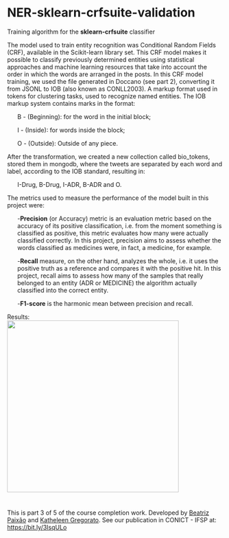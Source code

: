 # NER-sklearn-crfsuite-validation
 Training algorithm for the **sklearn-crfsuite** classifier 
 
<p>The model used to train entity recognition was Conditional Random Fields (CRF), available in the Scikit-learn library set. 
This CRF model makes it possible to classify previously determined entities using statistical approaches and machine learning resources that take into account the order in which the words are arranged in the posts. In this CRF model training, we used the file generated in Doccano (see part 2), converting it from JSONL to IOB (also known as CONLL2003). A markup format used in tokens for clustering tasks, used to recognize named entities. The IOB markup system contains marks in the format: 
<ul>B - (Beginning): for the word in the initial block;</ul>
<ul>I - (Inside): for words inside the block; </ul>
<ul>O - (Outside): Outside of any piece.</ul>
<p>

<p>After the transformation, we created a new collection called bio_tokens, stored them in mongodb, where the tweets are separated by each word and label, according to the IOB standard, resulting in:
 <ul>I-Drug, B-Drug, I-ADR, B-ADR and O.</ul>
</p>

<p>The metrics used to measure the performance of the model built in this project were:
 <ul>-<strong>Precision</strong> (or Accuracy) metric is an evaluation metric based on the accuracy of its positive classification, i.e. from the moment something is classified as positive, this metric evaluates how many were actually classified correctly. In this project, precision aims to assess whether the words classified as medicines were, in fact, a medicine, for example. </ul>
<ul>-<strong>Recall</strong>  measure, on the other hand, analyzes the whole, i.e. it uses the positive truth as a reference and compares it with the positive hit. In this project, recall aims to assess how many of the samples that really belonged to an entity (ADR or MEDICINE) the algorithm actually classified into the correct entity.</ul>
<ul>-<strong>F1-score</strong> is the harmonic mean between precision and recall.</ul>
</p>

<p>Results:<br>
<img align="center" width='400px' src='https://user-images.githubusercontent.com/55667496/149041360-bcf3640d-dd47-415b-b21e-df586dabcf0d.png'></p>
 
#
This is part 3 of 5 of the course completion work. Developed by <a href="https://github.com/bpaixao">Beatriz Paixão</a> and <a href="https://github.com/katheleen-gregorato">Katheleen Gregorato</a>. See our publication in CONICT - IFSP at: https://bit.ly/3IsqULo
